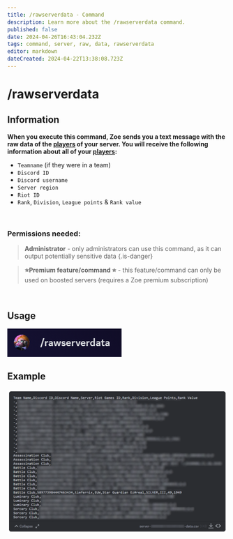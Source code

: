 ```yaml
---
title: /rawserverdata - Command
description: Learn more about the /rawserverdata command.
published: false
date: 2024-04-26T16:43:04.232Z
tags: command, server, raw, data, rawserverdata
editor: markdown
dateCreated: 2024-04-22T13:38:08.723Z
---
```


# /rawserverdata
## Information
**When you execute this command, Zoe sends you a text message with the raw data of the [players](/en/terms/player) of your server. You will receive the following information about all of your [players](/en/terms/player):**
- `Teamname` (if they were in a team)
- `Discord ID`
- `Discord username`
- `Server region`
- `Riot ID`
- `Rank`, `Division`, `League points` & `Rank value`
<br>

### Permissions needed:
>**Administrator** - only administrators can use this command, as it can output potentially sensitive data {.is-danger}

> **:star:Premium feature/command :star:** - this feature/command can only be used on boosted servers (requires a Zoe premium subscription)

<br>

## Usage
![](/en_/en_rawserverdata.png)
<br>
 
## Example
![](/en_/en_rawserverdata_output.png)